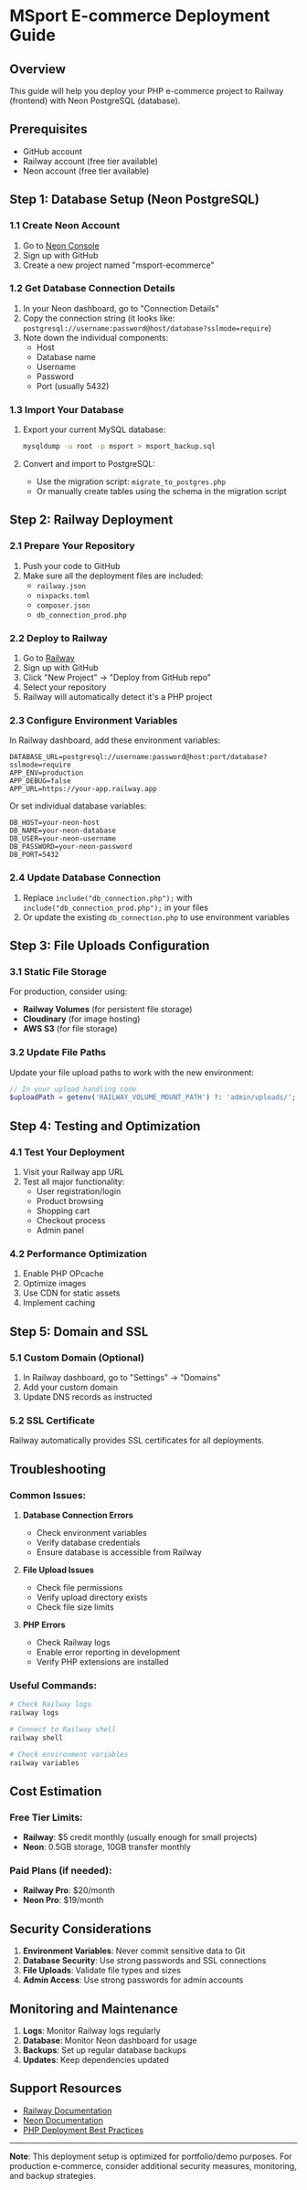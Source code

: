 # MSport E-commerce Deployment Guide

## Overview
This guide will help you deploy your PHP e-commerce project to Railway (frontend) with Neon PostgreSQL (database).

## Prerequisites
- GitHub account
- Railway account (free tier available)
- Neon account (free tier available)

## Step 1: Database Setup (Neon PostgreSQL)

### 1.1 Create Neon Account
1. Go to [Neon Console](https://console.neon.tech/)
2. Sign up with GitHub
3. Create a new project named "msport-ecommerce"

### 1.2 Get Database Connection Details
1. In your Neon dashboard, go to "Connection Details"
2. Copy the connection string (it looks like: `postgresql://username:password@host/database?sslmode=require`)
3. Note down the individual components:
   - Host
   - Database name
   - Username
   - Password
   - Port (usually 5432)

### 1.3 Import Your Database
1. Export your current MySQL database:
   ```bash
   mysqldump -u root -p msport > msport_backup.sql
   ```

2. Convert and import to PostgreSQL:
   - Use the migration script: `migrate_to_postgres.php`
   - Or manually create tables using the schema in the migration script

## Step 2: Railway Deployment

### 2.1 Prepare Your Repository
1. Push your code to GitHub
2. Make sure all the deployment files are included:
   - `railway.json`
   - `nixpacks.toml`
   - `composer.json`
   - `db_connection_prod.php`

### 2.2 Deploy to Railway
1. Go to [Railway](https://railway.app/)
2. Sign up with GitHub
3. Click "New Project" → "Deploy from GitHub repo"
4. Select your repository
5. Railway will automatically detect it's a PHP project

### 2.3 Configure Environment Variables
In Railway dashboard, add these environment variables:

```
DATABASE_URL=postgresql://username:password@host:port/database?sslmode=require
APP_ENV=production
APP_DEBUG=false
APP_URL=https://your-app.railway.app
```

Or set individual database variables:
```
DB_HOST=your-neon-host
DB_NAME=your-neon-database
DB_USER=your-neon-username
DB_PASSWORD=your-neon-password
DB_PORT=5432
```

### 2.4 Update Database Connection
1. Replace `include("db_connection.php");` with `include("db_connection_prod.php");` in your files
2. Or update the existing `db_connection.php` to use environment variables

## Step 3: File Uploads Configuration

### 3.1 Static File Storage
For production, consider using:
- **Railway Volumes** (for persistent file storage)
- **Cloudinary** (for image hosting)
- **AWS S3** (for file storage)

### 3.2 Update File Paths
Update your file upload paths to work with the new environment:
```php
// In your upload handling code
$uploadPath = getenv('RAILWAY_VOLUME_MOUNT_PATH') ?: 'admin/uploads/';
```

## Step 4: Testing and Optimization

### 4.1 Test Your Deployment
1. Visit your Railway app URL
2. Test all major functionality:
   - User registration/login
   - Product browsing
   - Shopping cart
   - Checkout process
   - Admin panel

### 4.2 Performance Optimization
1. Enable PHP OPcache
2. Optimize images
3. Use CDN for static assets
4. Implement caching

## Step 5: Domain and SSL

### 5.1 Custom Domain (Optional)
1. In Railway dashboard, go to "Settings" → "Domains"
2. Add your custom domain
3. Update DNS records as instructed

### 5.2 SSL Certificate
Railway automatically provides SSL certificates for all deployments.

## Troubleshooting

### Common Issues:

1. **Database Connection Errors**
   - Check environment variables
   - Verify database credentials
   - Ensure database is accessible from Railway

2. **File Upload Issues**
   - Check file permissions
   - Verify upload directory exists
   - Check file size limits

3. **PHP Errors**
   - Check Railway logs
   - Enable error reporting in development
   - Verify PHP extensions are installed

### Useful Commands:
```bash
# Check Railway logs
railway logs

# Connect to Railway shell
railway shell

# Check environment variables
railway variables
```

## Cost Estimation

### Free Tier Limits:
- **Railway**: $5 credit monthly (usually enough for small projects)
- **Neon**: 0.5GB storage, 10GB transfer monthly

### Paid Plans (if needed):
- **Railway Pro**: $20/month
- **Neon Pro**: $19/month

## Security Considerations

1. **Environment Variables**: Never commit sensitive data to Git
2. **Database Security**: Use strong passwords and SSL connections
3. **File Uploads**: Validate file types and sizes
4. **Admin Access**: Use strong passwords for admin accounts

## Monitoring and Maintenance

1. **Logs**: Monitor Railway logs regularly
2. **Database**: Monitor Neon dashboard for usage
3. **Backups**: Set up regular database backups
4. **Updates**: Keep dependencies updated

## Support Resources

- [Railway Documentation](https://docs.railway.app/)
- [Neon Documentation](https://neon.tech/docs)
- [PHP Deployment Best Practices](https://www.php.net/manual/en/features.commandline.webserver.php)

---

**Note**: This deployment setup is optimized for portfolio/demo purposes. For production e-commerce, consider additional security measures, monitoring, and backup strategies.

